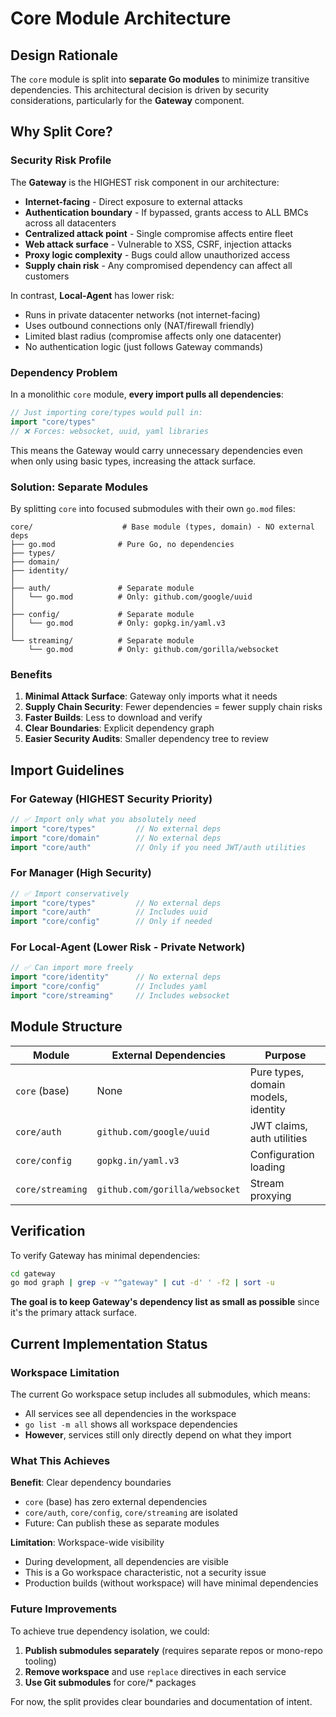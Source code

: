 # Core Module Architecture

## Design Rationale

The `core` module is split into **separate Go modules** to minimize transitive dependencies. This architectural decision is driven by security considerations, particularly for the **Gateway** component.

## Why Split Core?

### Security Risk Profile

The **Gateway** is the HIGHEST risk component in our architecture:
- **Internet-facing** - Direct exposure to external attacks
- **Authentication boundary** - If bypassed, grants access to ALL BMCs across all datacenters
- **Centralized attack point** - Single compromise affects entire fleet
- **Web attack surface** - Vulnerable to XSS, CSRF, injection attacks
- **Proxy logic complexity** - Bugs could allow unauthorized access
- **Supply chain risk** - Any compromised dependency can affect all customers

In contrast, **Local-Agent** has lower risk:
- Runs in private datacenter networks (not internet-facing)
- Uses outbound connections only (NAT/firewall friendly)
- Limited blast radius (compromise affects only one datacenter)
- No authentication logic (just follows Gateway commands)

### Dependency Problem

In a monolithic `core` module, **every import pulls all dependencies**:

```go
// Just importing core/types would pull in:
import "core/types"
// ❌ Forces: websocket, uuid, yaml libraries
```

This means the Gateway would carry unnecessary dependencies even when only using basic types, increasing the attack surface.

### Solution: Separate Modules

By splitting `core` into focused submodules with their own `go.mod` files:

```
core/                    # Base module (types, domain) - NO external deps
├── go.mod              # Pure Go, no dependencies
├── types/
├── domain/
├── identity/
│
├── auth/               # Separate module
│   └── go.mod          # Only: github.com/google/uuid
│
├── config/             # Separate module
│   └── go.mod          # Only: gopkg.in/yaml.v3
│
└── streaming/          # Separate module
    └── go.mod          # Only: github.com/gorilla/websocket
```

### Benefits

1. **Minimal Attack Surface**: Gateway only imports what it needs
2. **Supply Chain Security**: Fewer dependencies = fewer supply chain risks
3. **Faster Builds**: Less to download and verify
4. **Clear Boundaries**: Explicit dependency graph
5. **Easier Security Audits**: Smaller dependency tree to review

## Import Guidelines

### For Gateway (HIGHEST Security Priority)
```go
// ✅ Import only what you absolutely need
import "core/types"         // No external deps
import "core/domain"        // No external deps
import "core/auth"          // Only if you need JWT/auth utilities
```

### For Manager (High Security)
```go
// ✅ Import conservatively
import "core/types"         // No external deps
import "core/auth"          // Includes uuid
import "core/config"        // Only if needed
```

### For Local-Agent (Lower Risk - Private Network)
```go
// ✅ Can import more freely
import "core/identity"      // No external deps
import "core/config"        // Includes yaml
import "core/streaming"     // Includes websocket
```

## Module Structure

| Module | External Dependencies | Purpose |
|--------|----------------------|---------|
| `core` (base) | None | Pure types, domain models, identity |
| `core/auth` | `github.com/google/uuid` | JWT claims, auth utilities |
| `core/config` | `gopkg.in/yaml.v3` | Configuration loading |
| `core/streaming` | `github.com/gorilla/websocket` | Stream proxying |

## Verification

To verify Gateway has minimal dependencies:

```bash
cd gateway
go mod graph | grep -v "^gateway" | cut -d' ' -f2 | sort -u
```

**The goal is to keep Gateway's dependency list as small as possible** since it's the primary attack surface.

## Current Implementation Status

### Workspace Limitation

The current Go workspace setup includes all submodules, which means:
- All services see all dependencies in the workspace
- `go list -m all` shows all workspace dependencies
- **However**, services still only directly depend on what they import

### What This Achieves

**Benefit**: Clear dependency boundaries
- `core` (base) has zero external dependencies
- `core/auth`, `core/config`, `core/streaming` are isolated
- Future: Can publish these as separate modules

**Limitation**: Workspace-wide visibility
- During development, all dependencies are visible
- This is a Go workspace characteristic, not a security issue
- Production builds (without workspace) will have minimal dependencies

### Future Improvements

To achieve true dependency isolation, we could:
1. **Publish submodules separately** (requires separate repos or mono-repo tooling)
2. **Remove workspace** and use `replace` directives in each service
3. **Use Git submodules** for core/* packages

For now, the split provides clear boundaries and documentation of intent.
